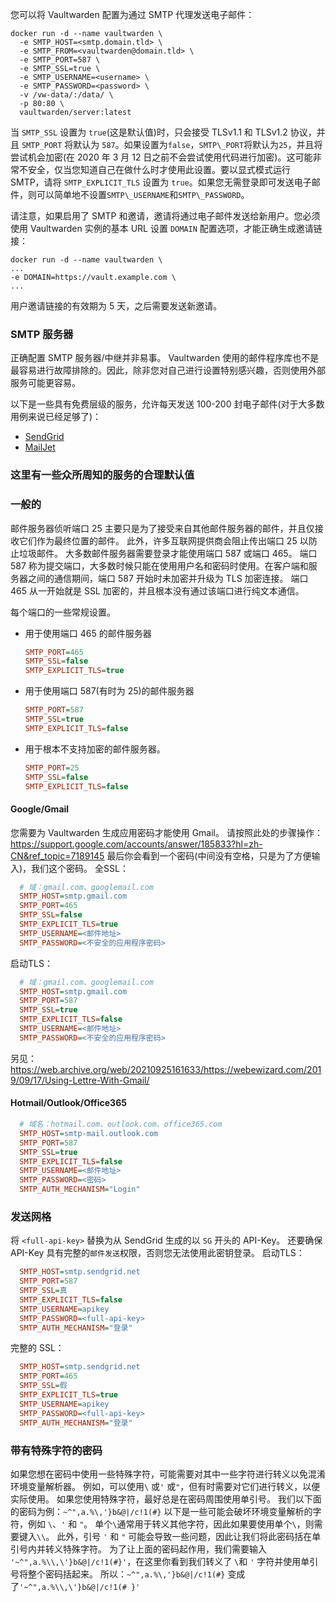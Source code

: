 您可以将 Vaultwarden 配置为通过 SMTP 代理发送电子邮件：

```
docker run -d --name vaultwarden \
  -e SMTP_HOST=<smtp.domain.tld> \
  -e SMTP_FROM=<vaultwarden@domain.tld> \
  -e SMTP_PORT=587 \
  -e SMTP_SSL=true \
  -e SMTP_USERNAME=<username> \
  -e SMTP_PASSWORD=<password> \
  -v /vw-data/:/data/ \
  -p 80:80 \
  vaultwarden/server:latest
```

当 `SMTP_SSL` 设置为 `true`(这是默认值)时，只会接受 TLSv1.1 和 TLSv1.2 协议，并且 `SMTP_PORT` 将默认为 `587`。如果设置为`false`，`SMTP\_PORT`将默认为`25`，并且将尝试机会加密(在 2020 年 3 月 12 日之前不会尝试使用代码进行加密)。这可能非常不安全，仅当您知道自己在做什么时才使用此设置。要以显式模式运行 SMTP，请将 `SMTP_EXPLICIT_TLS` 设置为 `true`。如果您无需登录即可发送电子邮件，则可以简单地不设置`SMTP\_USERNAME`和`SMTP\_PASSWORD`。

请注意，如果启用了 SMTP 和邀请，邀请将通过电子邮件发送给新用户。您必须使用 Vaultwarden 实例的基本 URL 设置 `DOMAIN` 配置选项，才能正确生成邀请链接：

```
docker run -d --name vaultwarden \
...
-e DOMAIN=https://vault.example.com \
...
```

用户邀请链接的有效期为 5 天，之后需要发送新邀请。

### SMTP 服务器

正确配置 SMTP 服务器/中继并非易事。 Vaultwarden 使用的邮件程序库也不是最容易进行故障排除的。因此，除非您对自己进行设置特别感兴趣，否则使用外部服务可能更容易。

以下是一些具有免费层级的服务，允许每天发送 100-200 封电子邮件(对于大多数用例来说已经足够了)：

* [SendGrid](https://sendgrid.com)
* [MailJet](https://www.mailjet.com)

### 这里有一些众所周知的服务的合理默认值

### 一般的

邮件服务器侦听端口 25 主要只是为了接受来自其他邮件服务器的邮件，并且仅接收它们作为最终位置的邮件。
此外，许多互联网提供商会阻止传出端口 25 以防止垃圾邮件。
大多数邮件服务器需要登录才能使用端口 587 或端口 465。
端口 587 称为提交端口，大多数时候只能在使用用户名和密码时使用。在客户端和服务器之间的通信期间，端口 587 开始时未加密并升级为 TLS 加密连接。
端口 465 从一开始就是 SSL 加密的，并且根本没有通过该端口进行纯文本通信。

每个端口的一些常规设置。

- 用于使用端口 465 的邮件服务器

    ```ini
    SMTP_PORT=465
    SMTP_SSL=false
    SMTP_EXPLICIT_TLS=true
    ```

- 用于使用端口 587(有时为 25)的邮件服务器

    ```ini
    SMTP_PORT=587
    SMTP_SSL=true
    SMTP_EXPLICIT_TLS=false
    ```

- 用于根本不支持加密的邮件服务器。

    ```ini
    SMTP_PORT=25
    SMTP_SSL=false
    SMTP_EXPLICIT_TLS=false
    ```

#### Google/Gmail

您需要为 Vaultwarden 生成应用密码才能使用 Gmail。
请按照此处的步骤操作：https://support.google.com/accounts/answer/185833?hl=zh-CN&ref_topic=7189145
最后你会看到一个密码(中间没有空格，只是为了方便输入)，我们这个密码。
全SSL：

```ini
  # 域：gmail.com、googlemail.com
  SMTP_HOST=smtp.gmail.com
  SMTP_PORT=465
  SMTP_SSL=false
  SMTP_EXPLICIT_TLS=true
  SMTP_USERNAME=<邮件地址>
  SMTP_PASSWORD=<不安全的应用程序密码>
```

启动TLS：

```ini
  # 域：gmail.com、googlemail.com
  SMTP_HOST=smtp.gmail.com
  SMTP_PORT=587
  SMTP_SSL=true
  SMTP_EXPLICIT_TLS=false
  SMTP_USERNAME=<邮件地址>
  SMTP_PASSWORD=<不安全的应用程序密码>
```

另见：https://web.archive.org/web/20210925161633/https://webewizard.com/2019/09/17/Using-Lettre-With-Gmail/

#### Hotmail/Outlook/Office365

```ini
  # 域名：hotmail.com、outlook.com、office365.com
  SMTP_HOST=smtp-mail.outlook.com
  SMTP_PORT=587
  SMTP_SSL=true
  SMTP_EXPLICIT_TLS=false
  SMTP_USERNAME=<邮件地址>
  SMTP_PASSWORD=<密码>
  SMTP_AUTH_MECHANISM="Login"
```

### 发送网格

将 `<full-api-key>` 替换为从 SendGrid 生成的以 `SG` 开头的 API-Key。
还要确保 API-Key 具有完整的`邮件发送`权限，否则您无法使用此密钥登录。
启动TLS：

```ini
  SMTP_HOST=smtp.sendgrid.net
  SMTP_PORT=587
  SMTP_SSL=真
  SMTP_EXPLICIT_TLS=false
  SMTP_USERNAME=apikey
  SMTP_PASSWORD=<full-api-key>
  SMTP_AUTH_MECHANISM="登录"
```

完整的 SSL：

```ini
  SMTP_HOST=smtp.sendgrid.net
  SMTP_PORT=465
  SMTP_SSL=假
  SMTP_EXPLICIT_TLS=true
  SMTP_USERNAME=apikey
  SMTP_PASSWORD=<full-api-key>
  SMTP_AUTH_MECHANISM="登录"
```

### 带有特殊字符的密码

如果您想在密码中使用一些特殊字符，可能需要对其中一些字符进行转义以免混淆环境变量解析器。
例如，可以使用`\` 或`'` 或`"`，但有时需要对它们进行转义，以便实际使用。 如果您使用特殊字符，最好总是在密码周围使用单引号。
我们以下面的密码为例：`~^",a.%\,'}b&@|/c!1(#}`
以下是一些可能会破坏环境变量解析的字符，例如 `\`、`'` 和 `"`。 单个`\`通常用于转义其他字符，因此如果要使用单个`\`，则需要键入`\\`。
此外，引号 `'` 和 `"` 可能会导致一些问题，因此让我们将此密码括在单引号内并转义特殊字符。
为了让上面的密码起作用，我们需要输入 `'~^",a.%\\,\'}b&@|/c!1(#}'`，在这里你看到我们转义了 `\`和 `'` 字符并使用单引号将整个密码括起来。 所以：`~^",a.%\,'}b&@|/c!1(#}` 变成了`'~^",a.%\\,\'}b&@|/c!1(# }'`
